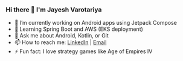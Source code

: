 ### Hi there 👋 I'm Jayesh Varotariya

- 🔭 I’m currently working on Android apps using Jetpack Compose
- 🌱 Learning Spring Boot and AWS (EKS deployment)
- 💬 Ask me about Android, Kotlin, or Git
- 📫 How to reach me: [LinkedIn](#) | [Email](#)
- ⚡ Fun fact: I love strategy games like Age of Empires IV
